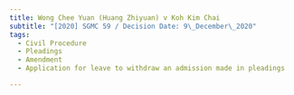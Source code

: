 ```yaml
---
title: Wong Chee Yuan (Huang Zhiyuan) v Koh Kim Chai
subtitle: "[2020] SGMC 59 / Decision Date: 9\_December\_2020"
tags:
  - Civil Procedure
  - Pleadings
  - Amendment
  - Application for leave to withdraw an admission made in pleadings

---
```

